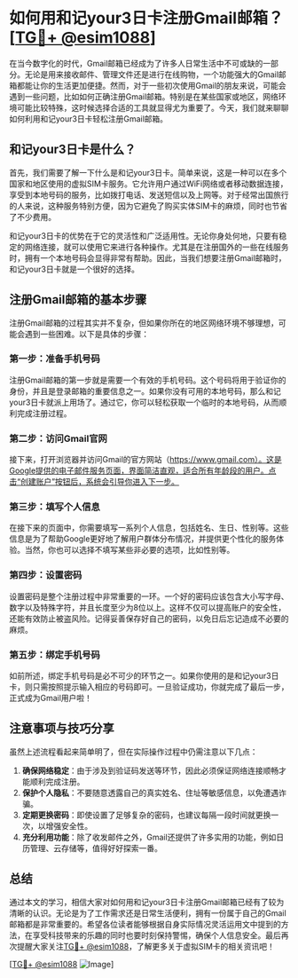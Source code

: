 # 如何用和记your3日卡注册Gmail邮箱？[[TG💪+ @esim1088](https://t.me/s/esim1088)]

在当今数字化的时代，Gmail邮箱已经成为了许多人日常生活中不可或缺的一部分。无论是用来接收邮件、管理文件还是进行在线购物，一个功能强大的Gmail邮箱都能让你的生活更加便捷。然而，对于一些初次使用Gmail的朋友来说，可能会遇到一些问题，比如如何正确注册Gmail邮箱。特别是在某些国家或地区，网络环境可能比较特殊，这时候选择合适的工具就显得尤为重要了。今天，我们就来聊聊如何利用和记your3日卡轻松注册Gmail邮箱。

## 和记your3日卡是什么？

首先，我们需要了解一下什么是和记your3日卡。简单来说，这是一种可以在多个国家和地区使用的虚拟SIM卡服务。它允许用户通过WiFi网络或者移动数据连接，享受到本地号码的服务，比如拨打电话、发送短信以及上网等。对于经常出国旅行的人来说，这种服务特别方便，因为它避免了购买实体SIM卡的麻烦，同时也节省了不少费用。

和记your3日卡的优势在于它的灵活性和广泛适用性。无论你身处何地，只要有稳定的网络连接，就可以使用它来进行各种操作。尤其是在注册国外的一些在线服务时，拥有一个本地号码会显得非常有帮助。因此，当我们想要注册Gmail邮箱时，和记your3日卡就是一个很好的选择。

## 注册Gmail邮箱的基本步骤

注册Gmail邮箱的过程其实并不复杂，但如果你所在的地区网络环境不够理想，可能会遇到一些困难。以下是具体的步骤：

### 第一步：准备手机号码

注册Gmail邮箱的第一步就是需要一个有效的手机号码。这个号码将用于验证你的身份，并且是登录邮箱的重要信息之一。如果你没有可用的本地号码，那么和记your3日卡就派上用场了。通过它，你可以轻松获取一个临时的本地号码，从而顺利完成注册过程。

### 第二步：访问Gmail官网

接下来，打开浏览器并访问Gmail的官方网站（https://www.gmail.com）。这是Google提供的电子邮件服务页面，界面简洁直观，适合所有年龄段的用户。点击“创建账户”按钮后，系统会引导你进入下一步。

### 第三步：填写个人信息

在接下来的页面中，你需要填写一系列个人信息，包括姓名、生日、性别等。这些信息是为了帮助Google更好地了解用户群体分布情况，并提供更个性化的服务体验。当然，你也可以选择不填写某些非必要的选项，比如性别等。

### 第四步：设置密码

设置密码是整个注册过程中非常重要的一环。一个好的密码应该包含大小写字母、数字以及特殊字符，并且长度至少为8位以上。这样不仅可以提高账户的安全性，还能有效防止被盗风险。记得妥善保存好自己的密码，以免日后忘记造成不必要的麻烦。

### 第五步：绑定手机号码

如前所述，绑定手机号码是必不可少的环节之一。如果你使用的是和记your3日卡，则只需按照提示输入相应的号码即可。一旦验证成功，你就完成了最后一步，正式成为Gmail用户啦！

## 注意事项与技巧分享

虽然上述流程看起来简单明了，但在实际操作过程中仍需注意以下几点：

1. **确保网络稳定**：由于涉及到验证码发送等环节，因此必须保证网络连接顺畅才能顺利完成注册。
2. **保护个人隐私**：不要随意透露自己的真实姓名、住址等敏感信息，以免遭遇诈骗。
3. **定期更换密码**：即使设置了足够复杂的密码，也建议每隔一段时间就更换一次，以增强安全性。
4. **充分利用功能**：除了收发邮件之外，Gmail还提供了许多实用的功能，例如日历管理、云存储等，值得好好探索一番。

## 总结

通过本文的学习，相信大家对如何用和记your3日卡注册Gmail邮箱已经有了较为清晰的认识。无论是为了工作需求还是日常生活便利，拥有一份属于自己的Gmail邮箱都是非常重要的。希望各位读者能够根据自身实际情况灵活运用文中提到的方法，在享受科技带来的乐趣的同时也要时刻保持警惕，确保个人信息安全。最后再次提醒大家关注[TG💪+ @esim1088](https://t.me/s/esim1088)，了解更多关于虚拟SIM卡的相关资讯吧！

[[TG💪+ @esim1088](https://t.me/s/esim1088) ![Image](https://i.postimg.cc/4NQfJmqS/Snipaste-2025-05-13-00-14-12.png)]